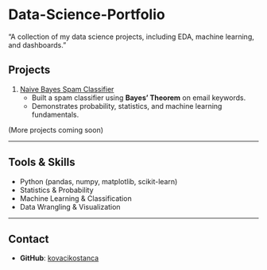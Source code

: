 # Data-Science-Portfolio
“A collection of my data science projects, including EDA, machine learning, and dashboards.”

## Projects  

1. [Naive Bayes Spam Classifier](https://github.com/yourusername/naive-bayes-spam-classifier)  
   - Built a spam classifier using **Bayes’ Theorem** on email keywords.  
   - Demonstrates probability, statistics, and machine learning fundamentals.  

(More projects coming soon)

---

## Tools & Skills  
- Python (pandas, numpy, matplotlib, scikit-learn)  
- Statistics & Probability  
- Machine Learning & Classification  
- Data Wrangling & Visualization  

---

## Contact  
- **GitHub**: [kovacikostanca](https://github.com/kovacikostanca)  
